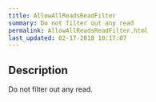 ```yaml
---
title: AllowAllReadsReadFilter
summary: Do not filter out any read
permalink: AllowAllReadsReadFilter.html
last_updated: 02-17-2018 10:17:07
---
```


## Description

Do not filter out any read.

